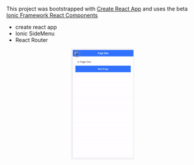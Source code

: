 
This project was bootstrapped with [Create React App](https://github.com/facebook/create-react-app) and uses the beta [Ionic Framework React Components](https://github.com/ionic-team/ionic)


- create react app
- Ionic SideMenu
- React Router


<p align='center'>
<img src='ezgif.com-resize.gif' width='33%' alt='sample image'>
</p>